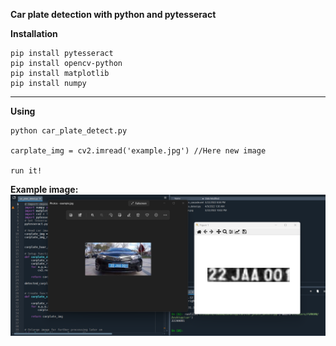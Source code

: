   **Car plate detection with python and pytesseract**
  
  **Installation**
   
    pip install pytesseract
    pip install opencv-python
    pip install matplotlib
    pip install numpy

---

  **Using**
 

    python car_plate_detect.py 
    
    carplate_img = cv2.imread('example.jpg') //Here new image
    
    run it! 

**Example image:**
![example_photo](https://github.com/Furkannc/Python_car_plate_detect_with_pytesseract/blob/main/car_plate_detector/ss.png?raw=true)
